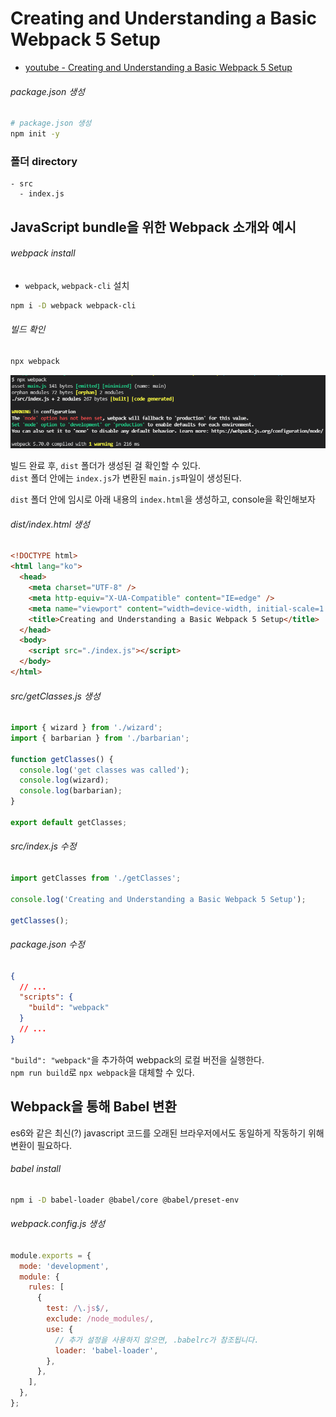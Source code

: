 # Creating and Understanding a Basic Webpack 5 Setup

- [youtube - Creating and Understanding a Basic Webpack 5 Setup](https://youtu.be/X1nxTjVDYdQ)

###### package.json 생성

```bash
# package.json 생성
npm init -y
```

### 폴더 directory

```
- src
  - index.js
```

## JavaScript bundle을 위한 Webpack 소개와 예시

###### webpack install

- `webpack`, `webpack-cli` 설치

```bash
npm i -D webpack webpack-cli
```

###### 빌드 확인

```bash
npx webpack
```

![npx webpack](./readme_image/npx_webpack.png)

빌드 완료 후, `dist` 폴더가 생성된 걸 확인할 수 있다. \
`dist` 폴더 안에는 `index.js`가 변환된 `main.js`파일이 생성된다.

`dist` 폴더 안에 임시로 아래 내용의 `index.html`을 생성하고, console을 확인해보자

###### dist/index.html 생성

```html
<!DOCTYPE html>
<html lang="ko">
  <head>
    <meta charset="UTF-8" />
    <meta http-equiv="X-UA-Compatible" content="IE=edge" />
    <meta name="viewport" content="width=device-width, initial-scale=1.0" />
    <title>Creating and Understanding a Basic Webpack 5 Setup</title>
  </head>
  <body>
    <script src="./index.js"></script>
  </body>
</html>
```

###### src/getClasses.js 생성

```js
import { wizard } from './wizard';
import { barbarian } from './barbarian';

function getClasses() {
  console.log('get classes was called');
  console.log(wizard);
  console.log(barbarian);
}

export default getClasses;
```

###### src/index.js 수정

```js
import getClasses from './getClasses';

console.log('Creating and Understanding a Basic Webpack 5 Setup');

getClasses();
```

###### package.json 수정

```json
{
  // ...
  "scripts": {
    "build": "webpack"
  }
  // ...
}
```

`"build": "webpack"`을 추가하여 webpack의 로컬 버전을 실행한다. \
`npm run build`로 `npx webpack`을 대체할 수 있다.

## Webpack을 통해 Babel 변환

es6와 같은 최신(?) javascript 코드를 오래된 브라우저에서도 동일하게 작동하기 위해 변환이 필요하다.

###### babel install

```bash
npm i -D babel-loader @babel/core @babel/preset-env
```

###### webpack.config.js 생성

```js
module.exports = {
  mode: 'development',
  module: {
    rules: [
      {
        test: /\.js$/,
        exclude: /node_modules/,
        use: {
          // 추가 설정을 사용하지 않으면, .babelrc가 참조됩니다.
          loader: 'babel-loader',
        },
      },
    ],
  },
};
```

<!--
## 개발 모드와 생산 모드 전환
## 디버깅용 소스 맵
## 저장 시 재구축 감시 모드
## 저장 시 핫 새로고침용 개발 서버
## 커스텀 입력 및 출력 경로
## 개발 또는 운영 환경을 동적으로 설정
## babel-preset-env에서 아직 찾을 수 없는 것
## 정리 -->
